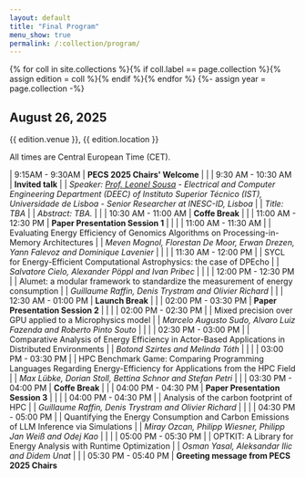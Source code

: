 ```yaml
---
layout: default
title: "Final Program"
menu_show: true
permalink: /:collection/program/
---
```



{% for coll in site.collections %}{% if coll.label == page.collection %}{% assign edition = coll %}{% endif %}{% endfor %}
{%- assign year = page.collection -%}


## August 26, 2025

{{ edition.venue }}, {{ edition.location }}

All times are Central European Time (CET).

| 9:15AM - 9:30AM | **PECS 2025 Chairs' Welcome**
| |
| 9:30 AM - 10:30 AM | **Invited talk**
| | *Speaker: [Prof. Leonel Sousa](https://sips.inesc-id.pt/~las/) - Electrical and Computer Engineering Department (DEEC) of Instituto Superior Técnico (IST), Universidade de Lisboa - Senior Researcher at INESC-ID, Lisboa*
| | *Title: TBA*
| | *Abstract: TBA.*
| |
| 10:30 AM - 11:00 AM | **Coffe Break**
| |
| 11:00 AM - 12:30 PM | **Paper Presentation Session 1**
| |
| | 11:00 AM - 11:30 AM
| | Evaluating Energy Efficiency of Genomics Algorithms on Processing-in-Memory Architectures
| | *Meven Mognol, Florestan De Moor, Erwan Drezen, Yann Falevoz and Dominique Lavenier*
| |
| | 11:30  AM - 12:00 PM
| | SYCL for Energy-Efficient Computational Astrophysics: the case of DPEcho
| | *Salvatore Cielo, Alexander Pöppl and Ivan Pribec*
| |
| | 12:00 PM - 12:30 PM
| | Alumet: a modular framework to standardize the measurement of energy consumption
| | *Guillaume Raffin, Denis Trystram and Olivier Richard*
| |
| 12:30 AM - 01:00 PM | **Launch Break**
| |
| 02:00 PM - 03:30 PM | **Paper Presentation Session 2**
| |
| | 02:00 PM - 02:30 PM
| | Mixed precision over GPU applied to a Microphysics model
| | *Marcelo Augusto Sudo, Alvaro Luiz Fazenda and Roberto Pinto Souto*
| |
| | 02:30 PM - 03:00 PM
| | Comparative Analysis of Energy Efficiency in Actor-Based Applications in Distributed Environments
| | *Botond Szirtes and Melinda Tóth*
| |
| | 03:00 PM - 03:30 PM
| | HPC Benchmark Game: Comparing Programming Languages Regarding Energy-Efficiency for Applications from the HPC Field
| | *Max Lübke, Dorian Stoll, Bettina Schnor and Stefan Petri*
| |
| 03:30 PM - 04:00 PM | **Coffe Break**
| |
| 04:00 PM - 04:30 PM | **Paper Presentation Session 3**
| |
| | 04:00 PM - 04:30 PM
| | Analysis of the carbon footprint of HPC
| | *Guillaume Raffin, Denis Trystram and Olivier Richard*
| |
| | 04:30 PM - 05:00 PM
| | Quantifying the Energy Consumption and Carbon Emissions of LLM Inference via Simulations
| | *Miray Ozcan, Philipp Wiesner, Philipp Jan Weiß and Odej Kao*
| |
| | 05:00 PM - 05:30 PM
| | OPTKIT: A Library for Energy Analysis with Runtime Optimization
| | *Osman Yasal, Aleksandar Ilic and Didem Unat*
| |
| 05:30 PM - 05:40 PM | **Greeting message from PECS 2025 Chairs**



